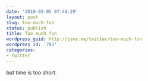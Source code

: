 ```yaml
---
date: '2010-02-05 07:49:29'
layout: post
slug: too-much-fun
status: publish
title: Too much fun
wordpress_guid: http://jsms.me/twitter/too-much-fun
wordpress_id: '793'
categories:
- twitter
---
```


but time is too short.
